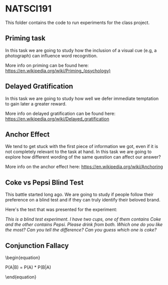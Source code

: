 # NATSCI191

This folder contains the code to run experiments for the class project.


## Priming task

In this task we are going to study how the inclusion of a visual cue (e.g, a photograph) can influence word recognition.  

More info on priming can be found here: https://en.wikipedia.org/wiki/Priming_(psychology)

## Delayed Gratification

In this task we are going to study how well we defer immediate temptation to gain later a greater reward.  

More info on delayed gratification can be found here:
https://en.wikipedia.org/wiki/Delayed_gratification

## Anchor Effect

We tend to get stuck with the first piece of information we got, even if it is not completely relevant to the task at hand. In this task we are going to explore how different wording of the same question can affect our answer?

More info on the anchor effect here:
https://en.wikipedia.org/wiki/Anchoring

## Coke vs Pepsi Blind Test

This battle started long ago. We are going to study if people follow their preference on a blind test and if they can truly identify their beloved brand.

Here's the text that was presented for the experiment:  

*This is a blind test experiment.*
*I have two cups, one of them contains Coke and the other contains Pepsi.* 
*Please drink from both.*
*Which one do you like the most?*
*Can you tell the difference?*
*Can you guess which one is coke?* 

## Conjunction Fallacy

\begin{equation}

P(A|B) = P(A) * P(B|A) 

\end{equation}

